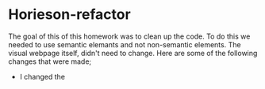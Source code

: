 # Horieson-refactor

The goal of this of this homework was to clean up the code. To do this we needed to use semantic elemants and not non-semantic elements. The visual webpage itself, didn't need to change. 
Here are some of the following changes that were made;
- I changed the <title> name to Horiseon
- Within the <body>, there to many <div>. 
- I replaced the <div> with a <header> and included a <nav>.
- I made sure that the <header> was still linked properly to Style.CSS.
- As I moved down on the html, there is a lot of <divs>. Reading https://www.w3schools.com/html/html5_semantic_elements.asp, I felt the best semanctic element was to use <main> and <section>. 
- I cleaned this section up and then, and also added a alt= and id= to the images.
I also noticed each class= for each sction had its own class, I cleaned up the CSS so that we we only needed one. 
- Each section was the same (blue background, a header, and a paragraph)
- Then I moved down in the html and the next part looked like a <aside>. I made this part of the webpage using <aside>.
- I then adjusted CSS for the aside section.
- I also added alt= and id= to the images.
- I updated the footer sections of the webpage
- I also made the position relative in <Main> and <Aside>
![Horiseon](https://user-images.githubusercontent.com/79114439/110249620-f7649580-7f44-11eb-8129-95a1abb5b680.png)

